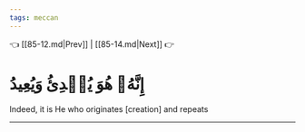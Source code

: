 ```yaml
---
tags: meccan
---
```


👈 [[85-12.md|Prev]] | [[85-14.md|Next]] 👉

# إِنَّهُۥ هُوَ يُبۡدِئُ وَيُعِيدُ

Indeed, it is He who originates [creation] and repeats

---

